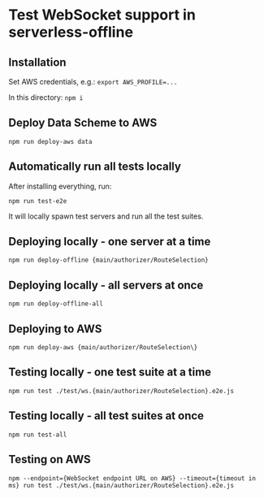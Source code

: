 # Test WebSocket support in serverless-offline

## Installation

Set AWS credentials, e.g.: `export AWS_PROFILE=...`

In this directory: `npm i`


## Deploy Data Scheme to AWS

`npm run deploy-aws data`


## Automatically run all tests locally

After installing everything, run:

`npm run test-e2e`

It will locally spawn test servers and run all the test suites.


## Deploying locally - one server at a time

`npm run deploy-offline {main/authorizer/RouteSelection}`


## Deploying locally - all servers at once

`npm run deploy-offline-all`

## Deploying to AWS

`npm run deploy-aws {main/authorizer/RouteSelection\}`


## Testing locally - one test suite at a time

`npm run test ./test/ws.{main/authorizer/RouteSelection}.e2e.js`


## Testing locally - all test suites at once

`npm run test-all`


## Testing on AWS

`npm --endpoint={WebSocket endpoint URL on AWS} --timeout={timeout in ms} run test ./test/ws.{main/authorizer/RouteSelection}.e2e.js`
